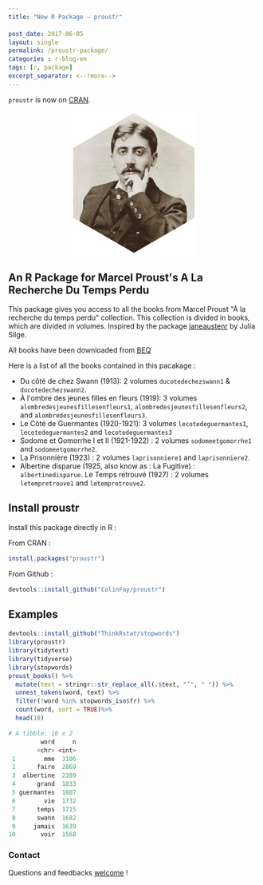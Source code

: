 ```yaml
---
title: "New R Package — proustr"

post_date: 2017-06-05
layout: single
permalink: /proustr-package/
categories : r-blog-en
tags: [r, package]
excerpt_separator: <--!more--> 
---
```


`proustr` is now on [CRAN](https://cran.r-project.org/web/packages/proustr/index.html).

<p align = "center"><img src="https://github.com/ColinFay/proustr/blob/master/proustr_hex.png?raw=true" width = "250"></p>

## An R Package for Marcel Proust's A La Recherche Du Temps Perdu

This package gives you access to all the books from Marcel Proust "À la recherche du temps perdu" collection. This collection is divided in books, which are divided in volumes. Inspired by the package [janeaustenr](https://github.com/juliasilge/janeaustenr) by Julia Silge. 

All books have been downloaded from [BEQ](https://beq.ebooksgratuits.com/auteurs/Proust/proust.htm) 

Here is a list of all the books contained in this pacakage : 

+ Du côté de chez Swann (1913): 2 volumes `ducotedechezswann1` & `ducotedechezswann2`. 
+ À l'ombre des jeunes filles en fleurs (1919): 3 volumes `alombredesjeunesfillesenfleurs1`, `alombredesjeunesfillesenfleurs2`, and `alombredesjeunesfillesenfleurs3`.
+ Le Côté de Guermantes (1920-1921): 3 volumes `lecotedeguermantes1`, `lecotedeguermantes2` and `lecotedeguermantes3`
+ Sodome et Gomorrhe I et II (1921-1922) : 2 volumes `sodomeetgomorrhe1` and `sodomeetgomorrhe2`.
+ La Prisonnière (1923) : 2 volumes `laprisonniere1` and `laprisonniere2`.
+ Albertine disparue (1925, also know as : La Fugitive) : `albertinedisparue`.
Le Temps retrouvé (1927) : 2 volumes `letempretrouve1` and `letempretrouve2`.


## Install proustr

Install this package directly in R : 

From CRAN :

```r
install.packages("proustr")
```

From Github :

```r
devtools::install_github("ColinFay/proustr")
```

## Examples 

```r
devtools::install_github("ThinkRstat/stopwords")
library(proustr)
library(tidytext)
library(tidyverse)
library(stopwords)
proust_books() %>% 
  mutate(text = stringr::str_replace_all(.$text, "’", " ")) %>% 
  unnest_tokens(word, text) %>%
  filter(!word %in% stopwords_iso$fr) %>%
  count(word, sort = TRUE)%>%
  head(10)
```

```r
# A tibble: 10 x 2
         word     n
        <chr> <int>
 1        mme  3106
 2      faire  2869
 3  albertine  2389
 4      grand  1833
 5 guermantes  1807
 6        vie  1732
 7      temps  1715
 8      swann  1682
 9     jamais  1639
10       voir  1568
```

### Contact

Questions and feedbacks [welcome](mailto:contact@colinfay.me) !






